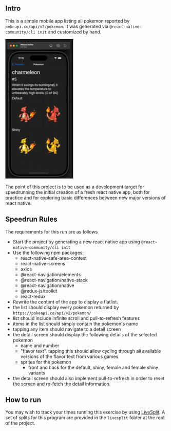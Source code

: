 ## Intro

This is a simple mobile app listing all pokemon reported by `pokeapi.co/api/v2/pokemon`.  It was generated via `@react-native-community/cli init` and customized by hand.

![preview image](https://raw.githubusercontent.com/cruinh/RNNA_RFD02/refs/heads/main/app_preview.png)

The point of this project is to be used as a development target for speedrunning the initial creation of a fresh react native app, both for practice and for exploring basic differences between new major versions of react native.

## Speedrun Rules

The requirements for this run are as follows

- Start the project by generating a new react native app using `@react-native-community/cli init`
- Use the following npm packages:
  - react-native-safe-area-context
  - react-native-screens
  - axios
  - @react-navigation/elements
  - @react-navigation/native-stack
  - @react-navigation/native
  - @redux-js/toolkit
  - react-redux
- Rewrite the content of the app to display a flatlist.
- the list should display every pokemon returned by `https://pokeapi.co/api/v2/pokemon/`
- list should include infinite scroll and pull-to-refresh features
- items in the list should simply contain the pokemon's name
- tapping any item should navigate to a detail screen
- the detail screen should display the following details of the selected pokemon
  - name and number
  - "flavor text".  tapping this should allow cycling through all available versions of the flavor text from various games.
  - sprites for the pokemon
    - front and back for the default, shiny, female and female shiny variants
- the detail screen should also implement pull-to-refresh in order to reset the screen and re-fetch the detail information.

## How to run

You may wish to track your times running this exercise by using [LiveSplit](https://livesplit.org).  A set of splits for this program are provided in the `livesplit` folder at the root of the project. 